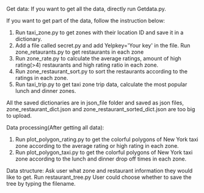 
Get data:
If you want to get all the data, directly run Getdata.py.

If you want to get part of the data, follow the instruction below:
1. Run taxi_zone.py to get zones with their location ID and save it in a dictionary.
2. Add a file called secret.py and add Yelpkey='Your key' in the file. Run zone_retaurants.py to get restaurants in each zone
3. Run zone_rate.py to calculate the average ratings, amount of high rating(>4) restaurants and high rating ratio in each zone.
4. Run zone_restaurant_sort.py to sort the restaurants according to the ratings in each zone.
5. Run taxi_trip.py to get taxi zone trip data, calculate the most popular lunch and dinner zones.

All the saved dictionaries are in json_file folder and saved as json files, zone_restaurant_dict.json and zone_restaurant_sorted_dict.json are too big to upload.

Data processing(After getting all data):
1. Run plot_polygon_rating.py to get the colorful polygons of New York taxi zone according to the average rating or high rating in each zone.
2. Run plot_polygon_taxi.py to get the colorful polygons of New York taxi zone according to the lunch and dinner drop off times in each zone.

Data structure:
Ask user what zone and restaurant information they would like to get.
Run restaurant_tree.py
User could choose whether to save the tree by typing the filename.

